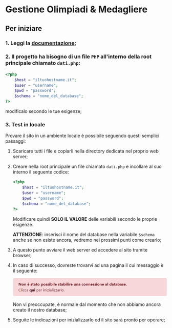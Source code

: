 # Gestione Olimpiadi & Medagliere

## Per iniziare

### 1. Leggi la [documentazione](https://ranghetto.github.io/ProgettoInformaticaMaturita2020);

### 2. Il progetto ha bisogno di un file `PHP` all'interno della root principale chiamato `dati.php`:
```php
<?php
    $host = "iltuohostname.it";
    $user = "username";
    $pwd = "password";
    $schema = "nome_del_database";
?>
```
modificalo secondo le tue esigenze;

### 3. Test in locale
Provare il sito in un ambiente locale è possibile seguendo questi semplici passaggi:
1. Scaricare tutti i file e copiarli nella directory dedicata nel proprio web server;
2. Creare nella root principale un file chiamato `dati.php` e incollare al suo interno il seguente codice:
    ```php
    <?php
        $host = "iltuohostname.it";
        $user = "username";
        $pwd = "password";
        $schema = "nome_del_database";
    ?>
    ```
    Modificare quindi **SOLO IL VALORE** delle variabili secondo le proprie esigenze.

    **ATTENZIONE**: inserisci il nome del database nella variabile `$schema` anche se non esiste ancora, vedremo nei prossimi punti come crearlo;
3. A questo punto avviare il web server ed accedere al sito tramite browser;
4. In caso di successo, dovreste trovarvi ad una pagina il cui messaggio è il seguente:

    ![Errore di connessione al database](./docs/images/error-db-connection.png)

    Non vi preoccupate, è normale dal momento che non abbiamo ancora creato il nostro database;
5. Seguite le indicazioni per inizializzarlo ed il sito sarà pronto per operare;